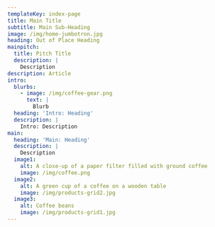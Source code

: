 ```yaml
---
templateKey: index-page
title: Main Title
subtitle: Main Sub-Heading
image: /img/home-jumbotron.jpg
heading: Out of Place Heading
mainpitch:
  title: Pitch Title
  description: |
    Description
description: Article
intro:
  blurbs:
    - image: /img/coffee-gear.png
      text: |
        Blurb
  heading: 'Intro: Heading'
  description: |
    Intro: Description
main:
  heading: 'Main: Heading'
  description: |
    Description
  image1:
    alt: A close-up of a paper filter filled with ground coffee
    image: /img/coffee.png
  image2:
    alt: A green cup of a coffee on a wooden table
    image: /img/products-grid2.jpg
  image3:
    alt: Coffee beans
    image: /img/products-grid1.jpg
---
```


